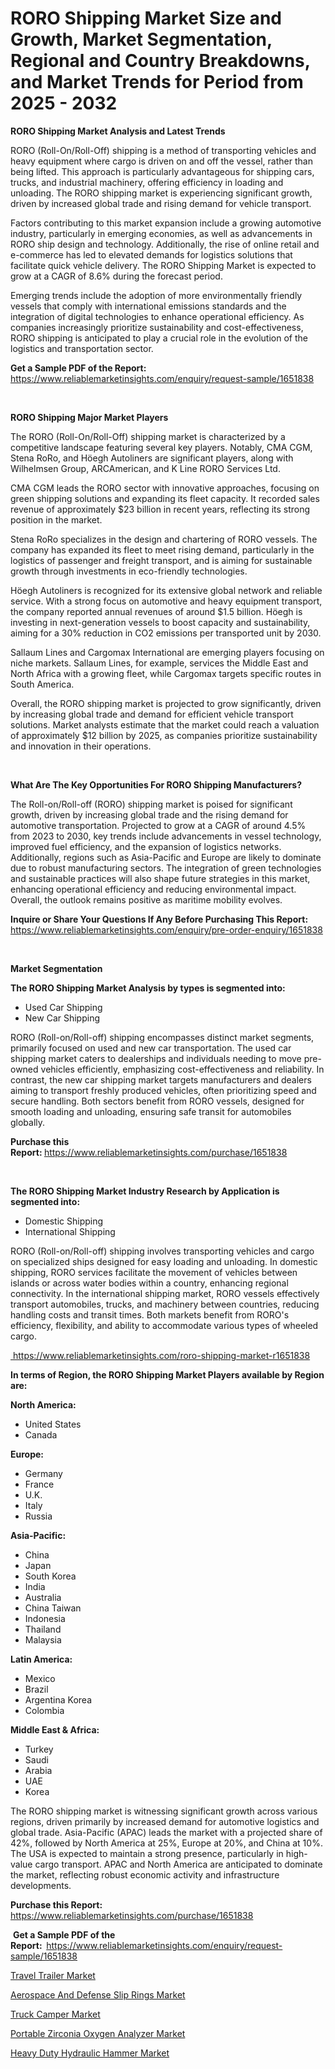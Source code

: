 <p><h1>RORO Shipping Market Size and Growth, Market Segmentation, Regional and Country Breakdowns, and Market Trends for Period from 2025 -  2032</h1></p><p><strong>RORO Shipping Market Analysis and Latest Trends</strong></p>
<p><p>RORO (Roll-On/Roll-Off) shipping is a method of transporting vehicles and heavy equipment where cargo is driven on and off the vessel, rather than being lifted. This approach is particularly advantageous for shipping cars, trucks, and industrial machinery, offering efficiency in loading and unloading. The RORO shipping market is experiencing significant growth, driven by increased global trade and rising demand for vehicle transport. </p><p>Factors contributing to this market expansion include a growing automotive industry, particularly in emerging economies, as well as advancements in RORO ship design and technology. Additionally, the rise of online retail and e-commerce has led to elevated demands for logistics solutions that facilitate quick vehicle delivery. The RORO Shipping Market is expected to grow at a CAGR of 8.6% during the forecast period. </p><p>Emerging trends include the adoption of more environmentally friendly vessels that comply with international emissions standards and the integration of digital technologies to enhance operational efficiency. As companies increasingly prioritize sustainability and cost-effectiveness, RORO shipping is anticipated to play a crucial role in the evolution of the logistics and transportation sector.</p></p>
<p><strong>Get a Sample PDF of the Report:&nbsp;</strong> <a href="https://www.reliablemarketinsights.com/enquiry/request-sample/1651838?utm_campaign=2241&utm_medium=2&utm_source=Github&utm_content=ia&utm_term=30032025&utm_id=roro-shipping">https://www.reliablemarketinsights.com/enquiry/request-sample/1651838</a></p>
<p>&nbsp;</p>
<p><strong>RORO Shipping Major Market Players</strong></p>
<p><p>The RORO (Roll-On/Roll-Off) shipping market is characterized by a competitive landscape featuring several key players. Notably, CMA CGM, Stena RoRo, and Höegh Autoliners are significant players, along with Wilhelmsen Group, ARCAmerican, and K Line RORO Services Ltd.</p><p>CMA CGM leads the RORO sector with innovative approaches, focusing on green shipping solutions and expanding its fleet capacity. It recorded sales revenue of approximately $23 billion in recent years, reflecting its strong position in the market.</p><p>Stena RoRo specializes in the design and chartering of RORO vessels. The company has expanded its fleet to meet rising demand, particularly in the logistics of passenger and freight transport, and is aiming for sustainable growth through investments in eco-friendly technologies.</p><p>Höegh Autoliners is recognized for its extensive global network and reliable service. With a strong focus on automotive and heavy equipment transport, the company reported annual revenues of around $1.5 billion. Höegh is investing in next-generation vessels to boost capacity and sustainability, aiming for a 30% reduction in CO2 emissions per transported unit by 2030.</p><p>Sallaum Lines and Cargomax International are emerging players focusing on niche markets. Sallaum Lines, for example, services the Middle East and North Africa with a growing fleet, while Cargomax targets specific routes in South America.</p><p>Overall, the RORO shipping market is projected to grow significantly, driven by increasing global trade and demand for efficient vehicle transport solutions. Market analysts estimate that the market could reach a valuation of approximately $12 billion by 2025, as companies prioritize sustainability and innovation in their operations.</p></p>
<p>&nbsp;</p>
<p><strong>What Are The Key Opportunities For RORO Shipping Manufacturers?</strong></p>
<p><p>The Roll-on/Roll-off (RORO) shipping market is poised for significant growth, driven by increasing global trade and the rising demand for automotive transportation. Projected to grow at a CAGR of around 4.5% from 2023 to 2030, key trends include advancements in vessel technology, improved fuel efficiency, and the expansion of logistics networks. Additionally, regions such as Asia-Pacific and Europe are likely to dominate due to robust manufacturing sectors. The integration of green technologies and sustainable practices will also shape future strategies in this market, enhancing operational efficiency and reducing environmental impact. Overall, the outlook remains positive as maritime mobility evolves.</p></p>
<p><strong>Inquire or Share Your Questions If Any Before Purchasing This Report:</strong> <a href="https://www.reliablemarketinsights.com/enquiry/pre-order-enquiry/1651838?utm_campaign=2241&utm_medium=2&utm_source=Github&utm_content=ia&utm_term=30032025&utm_id=roro-shipping">https://www.reliablemarketinsights.com/enquiry/pre-order-enquiry/1651838</a></p>
<p>&nbsp;</p>
<p><strong>Market Segmentation</strong></p>
<p><strong>The RORO Shipping Market Analysis by types is segmented into:</strong></p>
<p><ul><li>Used Car Shipping</li><li>New Car Shipping</li></ul></p>
<p><p>RORO (Roll-on/Roll-off) shipping encompasses distinct market segments, primarily focused on used and new car transportation. The used car shipping market caters to dealerships and individuals needing to move pre-owned vehicles efficiently, emphasizing cost-effectiveness and reliability. In contrast, the new car shipping market targets manufacturers and dealers aiming to transport freshly produced vehicles, often prioritizing speed and secure handling. Both sectors benefit from RORO vessels, designed for smooth loading and unloading, ensuring safe transit for automobiles globally.</p></p>
<p><strong>Purchase this Report:&nbsp;</strong><a href="https://www.reliablemarketinsights.com/purchase/1651838?utm_campaign=2241&utm_medium=2&utm_source=Github&utm_content=ia&utm_term=30032025&utm_id=roro-shipping">https://www.reliablemarketinsights.com/purchase/1651838</a></p>
<p>&nbsp;</p>
<p><strong>The RORO Shipping Market Industry Research by Application is segmented into:</strong></p>
<p><ul><li>Domestic Shipping</li><li>International Shipping</li></ul></p>
<p><p>RORO (Roll-on/Roll-off) shipping involves transporting vehicles and cargo on specialized ships designed for easy loading and unloading. In domestic shipping, RORO services facilitate the movement of vehicles between islands or across water bodies within a country, enhancing regional connectivity. In the international shipping market, RORO vessels effectively transport automobiles, trucks, and machinery between countries, reducing handling costs and transit times. Both markets benefit from RORO's efficiency, flexibility, and ability to accommodate various types of wheeled cargo.</p></p>
<p><a href="https://www.reliablemarketinsights.com/roro-shipping-market-r1651838?utm_campaign=2241&utm_medium=2&utm_source=Github&utm_content=ia&utm_term=30032025&utm_id=roro-shipping">&nbsp;https://www.reliablemarketinsights.com/roro-shipping-market-r1651838</a></p>
<p><strong>In terms of Region, the RORO Shipping Market Players available by Region are:</strong></p>
<p>
    <p> <strong> North America: </strong>
        <ul>
            <li>United States</li>
            <li>Canada</li>
        </ul>
        </p> 
    <p> <strong> Europe: </strong>
        <ul>
            <li>Germany</li>
            <li>France</li>
            <li>U.K.</li>
            <li>Italy</li>
            <li>Russia</li>
        </ul>
        </p> 
    <p> <strong> Asia-Pacific: </strong>
        <ul>
            <li>China</li>
            <li>Japan</li>
            <li>South Korea</li>
            <li>India</li>
            <li>Australia</li>
            <li>China Taiwan</li>
            <li>Indonesia</li>
            <li>Thailand</li>
            <li>Malaysia</li>
        </ul>
        </p> 
    <p> <strong> Latin America: </strong>
        <ul>
            <li>Mexico</li>
            <li>Brazil</li>
            <li>Argentina Korea</li>
            <li>Colombia</li>
        </ul>
        </p> 
    <p> <strong> Middle East & Africa: </strong>
        <ul>
            <li>Turkey</li>
            <li>Saudi</li>
            <li>Arabia</li>
            <li>UAE</li>
            <li>Korea</li>
        </ul>
    </p>
    </p>
<p><p>The RORO shipping market is witnessing significant growth across various regions, driven primarily by increased demand for automotive logistics and global trade. Asia-Pacific (APAC) leads the market with a projected share of 42%, followed by North America at 25%, Europe at 20%, and China at 10%. The USA is expected to maintain a strong presence, particularly in high-value cargo transport. APAC and North America are anticipated to dominate the market, reflecting robust economic activity and infrastructure developments.</p></p>
<p><strong>Purchase this Report: </strong><a href="https://www.reliablemarketinsights.com/purchase/1651838?utm_campaign=2241&utm_medium=2&utm_source=Github&utm_content=ia&utm_term=30032025&utm_id=roro-shipping">https://www.reliablemarketinsights.com/purchase/1651838</a></p>
<p>&nbsp;<strong>Get a Sample PDF of the Report:&nbsp;&nbsp;</strong><a href="https://www.reliablemarketinsights.com/enquiry/request-sample/1651838?utm_campaign=2241&utm_medium=2&utm_source=Github&utm_content=ia&utm_term=30032025&utm_id=roro-shipping">https://www.reliablemarketinsights.com/enquiry/request-sample/1651838</a></p>
<p><strong></strong></p>
<p><p><a href="https://github.com/bordzjisela/Market-Research-Report-List-1/blob/main/travel-trailer-market.md?utm_campaign=2241&utm_medium=2&utm_source=Github&utm_content=ia&utm_term=30032025&utm_id=roro-shipping">Travel Trailer Market</a></p><p><a href="https://www.linkedin.com/pulse/projected-revenue-growth-aerospace-defense-slip-rings-market-128-1qxqe?utm_campaign=2241&utm_medium=2&utm_source=Github&utm_content=ia&utm_term=30032025&utm_id=roro-shipping">Aerospace And Defense Slip Rings Market</a></p><p><a href="https://github.com/stvnpukaj10/Market-Research-Report-List-1/blob/main/truck-camper-market.md?utm_campaign=2241&utm_medium=2&utm_source=Github&utm_content=ia&utm_term=30032025&utm_id=roro-shipping">Truck Camper Market</a></p><p><a href="https://www.linkedin.com/pulse/strategic-roadmap-global-portable-zirconia-oxygen-analyzer-hzhue?utm_campaign=2241&utm_medium=2&utm_source=Github&utm_content=ia&utm_term=30032025&utm_id=roro-shipping">Portable Zirconia Oxygen Analyzer Market</a></p><p><a href="https://www.linkedin.com/pulse/latest-forecast-shows-heavy-duty-hydraulic-hammer-jazte?utm_campaign=2241&utm_medium=2&utm_source=Github&utm_content=ia&utm_term=30032025&utm_id=roro-shipping">Heavy Duty Hydraulic Hammer Market</a></p></p>